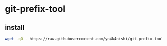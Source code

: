 # git-prefix-tool

## install
```bash
wget -qO - https://raw.githubusercontent.com/yn4k4nishi/git-prefix-tool/main/install.sh | bash
```
